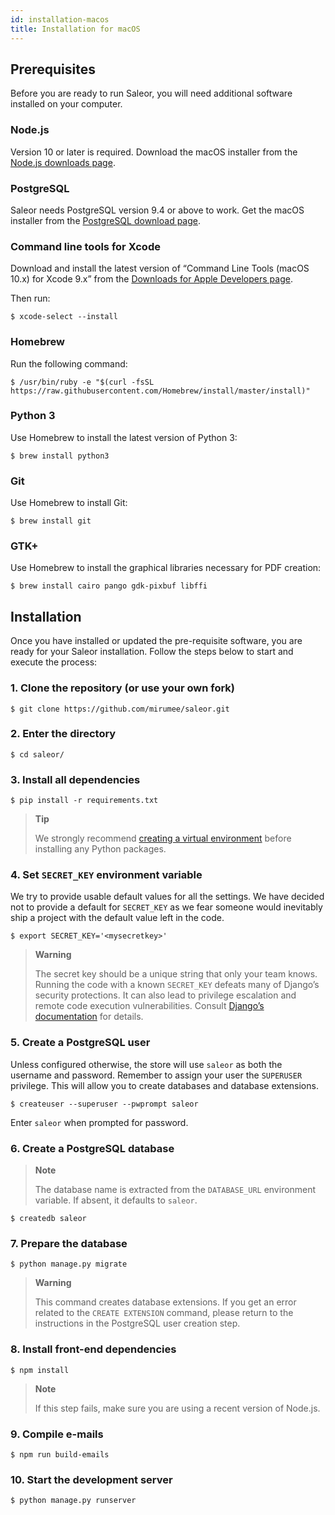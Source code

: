 ```yaml
---
id: installation-macos
title: Installation for macOS
---
```



## Prerequisites

Before you are ready to run Saleor, you will need additional software installed on your computer.


### Node.js

Version 10 or later is required. Download the macOS installer from the [Node.js downloads page](https://nodejs.org/en/download/).


### PostgreSQL

Saleor needs PostgreSQL version 9.4 or above to work. Get the macOS installer from the [PostgreSQL download page](https://www.postgresql.org/download/macosx/).


### Command line tools for Xcode

Download and install the latest version of “Command Line Tools (macOS 10.x) for Xcode 9.x” from the [Downloads for Apple Developers page](https://developer.apple.com/download/more/).

Then run:

```console
$ xcode-select --install
```
### Homebrew

Run the following command:

```console
$ /usr/bin/ruby -e "$(curl -fsSL https://raw.githubusercontent.com/Homebrew/install/master/install)"
```
### Python 3

Use Homebrew to install the latest version of Python 3:

```console
$ brew install python3
```


### Git

Use Homebrew to install Git:

```console
$ brew install git
```


### GTK+

Use Homebrew to install the graphical libraries necessary for PDF creation:

```console
$ brew install cairo pango gdk-pixbuf libffi
```


## Installation

Once you have installed or updated the pre-requisite software, you are ready for your Saleor installation. Follow the steps below to start and execute the process:

### 1. Clone the repository (or use your own fork)

```console
$ git clone https://github.com/mirumee/saleor.git
```


### 2. Enter the directory

```console
$ cd saleor/
```

### 3. Install all dependencies

```console
$ pip install -r requirements.txt
```
> **Tip**
>
> We strongly recommend [creating a virtual environment](https://docs.python.org/3/tutorial/venv.html) before installing any Python packages.


### 4. Set `SECRET_KEY` environment variable

We try to provide usable default values for all the settings. We have decided not to provide a default for `SECRET_KEY` as we fear someone would inevitably ship a project with the default value left in the code.

```console
$ export SECRET_KEY='<mysecretkey>'
```

> **Warning**
>
> The secret key should be a unique string that only your team knows. Running the code with a known `SECRET_KEY` defeats many of Django’s security protections. It can also lead to privilege escalation and remote code execution vulnerabilities. Consult [Django’s documentation](https://docs.djangoproject.com/en/1.11/ref/settings/#secret-key) for details.


### 5. Create a PostgreSQL user

Unless configured otherwise, the store will use `saleor` as both the username and password. Remember to assign your user the `SUPERUSER` privilege. This will allow you to create databases and database extensions.

```console
$ createuser --superuser --pwprompt saleor
```

Enter `saleor` when prompted for password.


### 6. Create a PostgreSQL database

> **Note**
>
> The database name is extracted from the `DATABASE_URL` environment variable. If absent, it defaults to `saleor`.

```console
$ createdb saleor
```

### 7. Prepare the database

```console
$ python manage.py migrate
```

> **Warning**
>
> This command creates database extensions. If you get an error related to the `CREATE EXTENSION` command, please return to the instructions in the PostgreSQL user creation step.


### 8. Install front-end dependencies

```console
$ npm install
```

> **Note**
>
> If this step fails, make sure you are using a recent version of Node.js.

### 9. Compile e-mails

```console
$ npm run build-emails
```


### 10. Start the development server

```console
$ python manage.py runserver
```
